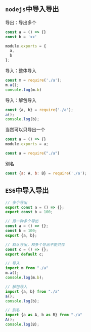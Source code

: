 ## `nodejs`中导入导出

导出：导出多个

```js
const a = () => {}
const b = 'xx'

module.exports = {
  a,
  b
};
```

导入：整体导入

```js
const m = require('./a');
m.a();
console.log(m.b)
```

导入：解包导入

```js
const {a, b} = require('./a');
a();
console.log(b);
```

当然可以只导出一个

```js
const a = () => {}
module.exports = a;
```

```js
const a = require("./a")
```

别名

```js
const {a: A, b: B} = require('./a');
```



## `ES6`中导入导出

```js
// 多个导出
export const a = () => {};
export const b = 100;

// 另一种多个导出
const a = () => {};
const b = 100;
export {a, b};

// 默认导出，和多个导出不能共存
const c = () => {};
export default c;
```

```js
// 导入
import m from "./a"
m.a();
console.log(m.b);

// 解包导入
import {a, b} from "./a"
a();
console.log(b);

// 别名
import {a as A, b as B} from "./a"
A();
console.log(B);
```

